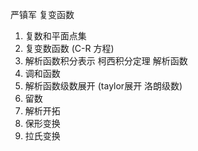 
严镇军 复变函数 

1. 复数和平面点集
2. 复变数函数  (C-R 方程)
3. 解析函数积分表示 柯西积分定理 解析函数
4. 调和函数
5. 解析函数级数展开  (taylor展开 洛朗级数)
6. 留数
7. 解析开拓
8. 保形变换
9. 拉氏变换

